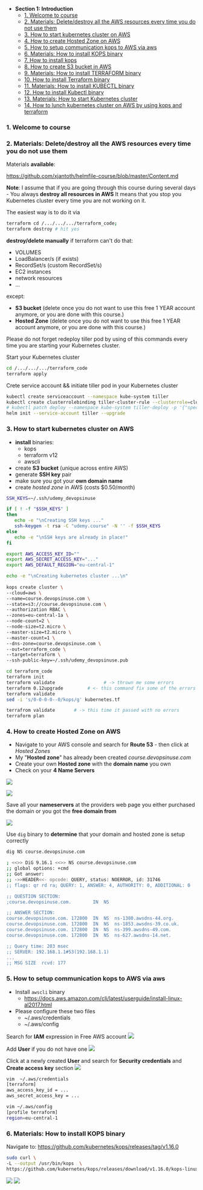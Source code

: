 * **Section 1: Introduction**
   - [1. Welcome to course](#1-welcome-to-course)
   - [2. Materials: Delete/destroy all the AWS resources every time you do not use them](#2-materials-deletedestroy-all-the-aws-resources-every-time-you-do-not-use-them)
   - [3. How to start kubernetes cluster on AWS](#3-how-to-start-kubernetes-cluster-on-aws)
   - [4. How to create Hosted Zone on AWS](#4-how-to-create-hosted-zone-on-aws)
   - [5. How to setup communication kops to AWS via aws](#5-how-to-setup-communication-kops-to-aws-via-aws)
   - [6. Materials: How to install KOPS binary](#6-materials-how-to-install-kops-binary)
   - [7. How to install kops](#7-how-to-install-kops)
   - [8. How to create S3 bucket in AWS](#8-how-to-create-s3-bucket-in-aws)
   - [9. Materials: How to install TERRAFORM binary](#9-materials-how-to-install-terraform-binary)
   - [10. How to install Terraform binary](#10-how-to-install-terraform-binary)
   - [11. Materials: How to install KUBECTL binary](#11-materials-how-to-install-kubectl-binary)
   - [12. How to install Kubectl binary](#12-how-to-install-kubectl-binary)
   - [13. Materials: How to start Kubernetes cluster](#13-materials-how-to-start-kubernetes-cluster)
   - [14. How to lunch kubernetes cluster on AWS by using kops and terraform](#14-how-to-lunch-kubernetes-cluster-on-aws-by-using-kops-and-terraform)
<!-- * **Section 2: Jupyter Notebooks**
- [Materials: How to run Jupyter Notebooks locally as Docker image](#materials:-how-to-run-jupyter-notebooks-locally-as-docker-image)
- [How to Jupyter Notebook in Docker on local](#how-to-jupyter-notebook-in-docker-on-local)
- [How to deploy Jupyter Notebooks to Kubernetes AWS (Part 1)](#how-to-deploy-jupyter-notebooks-to-kubernetes-aws-(part-1))
- [Materials: How to deploy Juypyter Notebooks to Kubernetes via YAML file](#materials:-how-to-deploy-juypyter-notebooks-to-kubernetes-via-yaml-file)
- [How to deploy Jupyter Notebooks to Kubernetes AWS (Part 2)](#how-to-deploy-jupyter-notebooks-to-kubernetes-aws-(part-2))
- [How to deploy Jupyter Notebooks to Kubernetes AWS (Part 3)](#how-to-deploy-jupyter-notebooks-to-kubernetes-aws-(part-3))
- [Materials: How to SSH to the physical servers in AWS](#materials:-how-to-ssh-to-the-physical-servers-in-aws)
- [How to deploy Jupyter Notebooks to Kubernetes AWS (Part 4)](#how-to-deploy-jupyter-notebooks-to-kubernetes-aws-(part-4))
- [How to deploy Jupyter Notebooks to Kubernetes AWS (Part 5)](#how-to-deploy-jupyter-notebooks-to-kubernetes-aws-(part-5))
- [Comparison between Jupyter Notebooks running as Docker Conatainer with Kubernete](#comparison-between-jupyter-notebooks-running-as-docker-conatainer-with-kubernete)
- [Materials: Install HELM binary and activate HELM user account in your cluster](#materials:-install-helm-binary-and-activate-helm-user-account-in-your-cluster)
- [Introduction to Helm charts](#introduction-to-helm-charts)
- [Materials: Run GOGS helm deployment for the first time](#materials:-run-gogs-helm-deployment-for-the-first-time)
- [How to use Helm for the first time](#how-to-use-helm-for-the-first-time)
- [How to understand helm Gogs deployment](#how-to-understand-helm-gogs-deployment)
- [Materials: How to use HELM to deploy GOGS from locally downloaded HELM CHARTS](#materials:-how-to-use-helm-to-deploy-gogs-from-locally-downloaded-helm-charts)
- [How to deploy Gogs from local repository](#how-to-deploy-gogs-from-local-repository)
- [Materials: How to understand persistentVolumeClaim and persistentVolumes](#materials:-how-to-understand-persistentvolumeclaim-and-persistentvolumes)
- [How to make you data persistent](#how-to-make-you-data-persistent)
- [Lets summarize on Gogs helm chart deployment](#lets-summarize-on-gogs-helm-chart-deployment)
- [Materials: How to install HELMFILE binary to your machine](#materials:-how-to-install-helmfile-binary-to-your-machine)
- [Introduction to Helmfile](#introduction-to-helmfile)
- [How to deploy Jenkins by using Helmfile (Part 1)](#how-to-deploy-jenkins-by-using-helmfile-(part-1))
- [How to deploy Jenkins by using Helmfile (Part 2)](#how-to-deploy-jenkins-by-using-helmfile-(part-2))
- [Materials: Create HELMFILE specification for Jenkins deployment](#materials:-create-helmfile-specification-for-jenkins-deployment)
- [How to use helmfile to deploy Jenkins helm chart for the first time (Part 1)](#how-to-use-helmfile-to-deploy-jenkins-helm-chart-for-the-first-time-(part-1))
- [Materials: Useful commands Jenkins deployment](#materials:-useful-commands-jenkins-deployment)
- [How to use helmfile to deploy Jenkins helm chart for the first time (Part 2)](#how-to-use-helmfile-to-deploy-jenkins-helm-chart-for-the-first-time-(part-2))
- [Introduction to Prometheus and Grafana deployment by using helmfile (Grafana)](#introduction-to-prometheus-and-grafana-deployment-by-using-helmfile-(grafana))
- [Prometheus and Grafana deployment by using helmfile (Prometheus part)](#prometheus-and-grafana-deployment-by-using-helmfile-(prometheus-part))
- [Prepare Helm charts for Grafana deployment by using helmfile](#prepare-helm-charts-for-grafana-deployment-by-using-helmfile)
- [Prepare Helm charts for Prometheus deployment by using helmfile](#prepare-helm-charts-for-prometheus-deployment-by-using-helmfile)
- [Prepare Helm charts for Prometheus Node Exporter deployment by using helmfile](#prepare-helm-charts-for-prometheus-node-exporter-deployment-by-using-helmfile)
- [Copy Prometheus and Grafana Helm Charts specifications to server](#copy-prometheus-and-grafana-helm-charts-specifications-to-server)
- [Materials: Helmfile specification for Grafana and Prometheus deployment](#materials:-helmfile-specification-for-grafana-and-prometheus-deployment)
- [Process Grafana and Prometheus helmfile deployment](#process-grafana-and-prometheus-helmfile-deployment)
- [Exploring Prometheus Node Exporter](#exploring-prometheus-node-exporter)
- [Explore Promethus Web User Interface](#explore-promethus-web-user-interface)
- [Explore Grafana Web User Interface](#explore-grafana-web-user-interface)
- [LoadBalancer Grafana Service](#loadbalancer-grafana-service)
- [Materials: Helmfile specification to add DokuWiki deployment](#materials:-helmfile-specification-to-add-dokuwiki-deployment)
- [Single LoadBalancer service type for all instances in your K8s (DokuWiki)](#single-loadbalancer-service-type-for-all-instances-in-your-k8s-(dokuwiki))
- [Materials: Helmfile specification to add nginx-ingress Helm Chart deployment](#materials:-helmfile-specification-to-add-nginx-ingress-helm-chart-deployment)
- [Nginx Ingress Controller Pod](#nginx-ingress-controller-pod)
- [Configure Ingress Kubernetes Objects for Grafana, Prometheus and DokuWiki](#configure-ingress-kubernetes-objects-for-grafana,-prometheus-and-dokuwiki)
- [Important: Clean up Kubernetes cluster and all the AWS resources](#important:-clean-up-kubernetes-cluster-and-all-the-aws-resources)
- [Congratulations](#congratulations)  -->

### 1. Welcome to course
### 2. Materials: Delete/destroy all the AWS resources every time you do not use them

Materials **available**:

https://github.com/xjantoth/helmfile-course/blob/master/Content.md



**Note**: I assume that if you are going through this course during several days - You always **destroy all resources in AWS**  It means that you stop you Kubernetes cluster every time you are not working on it. 

The easiest way is to do it via 
```bash
terraform cd /.../.../.../terraform_code;
terraform destroy # hit yes
```


**destroy/delete manually** if terraform can't do that:
   - VOLUMES
   - LoadBalancer/s (if exists)
   - RecordSet/s (custom RecordSet/s)
   - EC2 instances
   - network resources
   -  ...

 except:
   - **S3 bucket**      (delete once you do not want to use this free 1 YEAR account anymore, or you are done with this course.)
   - **Hosted Zone**   (delete once you do not want to use this free 1 YEAR account anymore, or you are done with this course.)
           



Please do not forget redeploy tiller pod by using of this commands every time you are starting your Kubernetes cluster.

Start your Kubernetes cluster
```bash
cd /.../.../.../terraform_code  
terraform apply 
```

Crete service account && initiate tiller pod in your Kubernetes cluster
```bash
kubectl create serviceaccount --namespace kube-system tiller
kubectl create clusterrolebinding tiller-cluster-rule --clusterrole=cluster-admin --serviceaccount=kube-system:tiller
# kubectl patch deploy --namespace kube-system tiller-deploy -p '{"spec":{"template":{"spec":{"serviceAccount":"tiller"}}}}'
helm init --service-account tiller --upgrade
```

### 3. How to start kubernetes cluster on AWS

* **install** binaries:
   - kops
   - terraform v12
   - awscli
* create **S3 bucket** (unique across entire AWS)
* generate **SSH key** pair
* make sure you got your **own domain name**
* create *hosted zone* in AWS (costs $0.50/month)

```bash
SSH_KEYS=~/.ssh/udemy_devopsinuse

if [ ! -f "$SSH_KEYS" ]
then
   echo -e "\nCreating SSH keys ..."
   ssh-keygen -t rsa -C "udemy.course" -N '' -f $SSH_KEYS
else
   echo -e "\nSSH keys are already in place!"
fi

export AWS_ACCESS_KEY_ID=""
export AWS_SECRET_ACCESS_KEY="..."
export AWS_DEFAULT_REGION="eu-central-1"

echo -e "\nCreating kubernetes cluster ...\n"
 
kops create cluster \
--cloud=aws \
--name=course.devopsinuse.com \
--state=s3://course.devopsinuse.com \
--authorization RBAC \
--zones=eu-central-1a \
--node-count=2 \
--node-size=t2.micro \
--master-size=t2.micro \
--master-count=1 \
--dns-zone=course.devopsinuse.com \
--out=terraform_code \
--target=terraform \
--ssh-public-key=~/.ssh/udemy_devopsinuse.pub

cd terraform_code
terraform init
terraform validate                  # -> thrown me some errors
terraform 0.12upgrade         # <- this command fix some of the errors
terraform validate      
sed -i 's/0-0-0-0--0/kops/g' kubernetes.tf

terrafrom validate       # -> this time it passed with no errors
terraform plan
```
### 4. How to create Hosted Zone on AWS

* Navigate to your AWS console and search for **Route 53** - then click at *Hosted Zones*
* My "**Hosted zone**" has already been created *course.devopsinuse.com*
* Create your own **Hosted zone** with the **domain name** you own
* Check on your **4 Name Servers**

![](img/hosted-zone-1.png)

![](img/hosted-zone-4.png)

Save all your **nameservers** at the providers web page you either purchased the domain or you got the **free domain from**

![](img/hosted-zone-5.png)

Use `dig` binary to **determine** that your domain and hosted zone is setup correctly

```bash
dig NS course.devopsinuse.com    

; <<>> DiG 9.16.1 <<>> NS course.devopsinuse.com
;; global options: +cmd
;; Got answer:
;; ->>HEADER<<- opcode: QUERY, status: NOERROR, id: 31746
;; flags: qr rd ra; QUERY: 1, ANSWER: 4, AUTHORITY: 0, ADDITIONAL: 0

;; QUESTION SECTION:
;course.devopsinuse.com.		IN	NS

;; ANSWER SECTION:
course.devopsinuse.com.	172800	IN	NS	ns-1380.awsdns-44.org.
course.devopsinuse.com.	172800	IN	NS	ns-1853.awsdns-39.co.uk.
course.devopsinuse.com.	172800	IN	NS	ns-399.awsdns-49.com.
course.devopsinuse.com.	172800	IN	NS	ns-627.awsdns-14.net.

;; Query time: 203 msec
;; SERVER: 192.168.1.1#53(192.168.1.1)
...
;; MSG SIZE  rcvd: 177

```

### 5. How to setup communication kops to AWS via aws

* Install `awscli` binary 
   * https://docs.aws.amazon.com/cli/latest/userguide/install-linux-al2017.html
* Please configure these two files
   * ~/.aws/credentials
   * ~/.aws/config

Search for **IAM** expression in Free AWS account
![](img/awscli-0.png)

Add **User** if you do not have one
![](img/awscli-2.png)

Click at a newly created **User** and search for **Security credentials** and **Create access key** section
![](img/awscli-1.png)

```bash
vim  ~/.aws/credentials
[terraform]
aws_access_key_id = ...
aws_secret_access_key = ...
```

```bash         
vim ~/.aws/config
[profile terraform]
region=eu-central-1
```

### 6. Materials: How to install KOPS binary

Navigate to: https://github.com/kubernetes/kops/releases/tag/v1.16.0

```bash
sudo curl \
-L --output /usr/bin/kops  \
https://github.com/kubernetes/kops/releases/download/v1.16.0/kops-linux-amd64 && sudo chmod +x /usr/bin/kops
```

![](img/kops-1.png)
![](img/kops-2.png)


<!-- ### 7. How to install kops
### 8. How to create S3 bucket in AWS
### 9. Materials: How to install TERRAFORM binary
### 10. How to install Terraform binary
### 11. Materials: How to install KUBECTL binary
### 12. How to install Kubectl binary
### 13. Materials: How to start Kubernetes cluster
### 14. How to lunch kubernetes cluster on AWS by using kops and terraform
### 15. Materials: How to run Jupyter Notebooks locally as Docker image
### 16. How to Jupyter Notebook in Docker on local
### 17. How to deploy Jupyter Notebooks to Kubernetes AWS (Part 1)
### 18. Materials: How to deploy Juypyter Notebooks to Kubernetes via YAML file
### 19. How to deploy Jupyter Notebooks to Kubernetes AWS (Part 2)
### 20. How to deploy Jupyter Notebooks to Kubernetes AWS (Part 3)
### Materials: How to SSH to the physical servers in AWS
### How to deploy Jupyter Notebooks to Kubernetes AWS (Part 4)
### How to deploy Jupyter Notebooks to Kubernetes AWS (Part 5)
### Comparison between Jupyter Notebooks running as Docker Conatainer with Kubernete
### Materials: Install HELM binary and activate HELM user account in your cluster
### Introduction to Helm charts
### Materials: Run GOGS helm deployment for the first time
### How to use Helm for the first time
### How to understand helm Gogs deployment
### Materials: How to use HELM to deploy GOGS from locally downloaded HELM CHARTS
### How to deploy Gogs from local repository
### Materials: How to understand persistentVolumeClaim and persistentVolumes
### How to make you data persistent
### Lets summarize on Gogs helm chart deployment
### Materials: How to install HELMFILE binary to your machine
### Introduction to Helmfile
### How to deploy Jenkins by using Helmfile (Part 1)
### How to deploy Jenkins by using Helmfile (Part 2)
### Materials: Create HELMFILE specification for Jenkins deployment
### How to use helmfile to deploy Jenkins helm chart for the first time (Part 1)
### Materials: Useful commands Jenkins deployment
### How to use helmfile to deploy Jenkins helm chart for the first time (Part 2)
### Introduction to Prometheus and Grafana deployment by using helmfile (Grafana)
### Prometheus and Grafana deployment by using helmfile (Prometheus part)
### Prepare Helm charts for Grafana deployment by using helmfile
### Prepare Helm charts for Prometheus deployment by using helmfile
### Prepare Helm charts for Prometheus Node Exporter deployment by using helmfile
### Copy Prometheus and Grafana Helm Charts specifications to server
### Materials: Helmfile specification for Grafana and Prometheus deployment
### Process Grafana and Prometheus helmfile deployment
### Exploring Prometheus Node Exporter
### Explore Promethus Web User Interface
### Explore Grafana Web User Interface
### LoadBalancer Grafana Service
### Materials: Helmfile specification to add DokuWiki deployment
### Single LoadBalancer service type for all instances in your K8s (DokuWiki)
### Materials: Helmfile specification to add nginx-ingress Helm Chart deployment
### Nginx Ingress Controller Pod
### Configure Ingress Kubernetes Objects for Grafana, Prometheus and DokuWiki
### Important: Clean up Kubernetes cluster and all the AWS resources
### Congratulations -->

